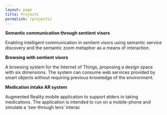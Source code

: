 ```yaml
---
layout: page
title: Projects
permalink: /projects/
---
```


**Semantic communication through sentient visors**

Enabling intelligent communication  in sentient visors using semantic service discovery and the semantic zoom metaphor as a means of interaction.

**Browsing with sentient visors**

A browsing system for the Internet of Things, proposing a design space with six dimensions. The system can consume web services provided by smart objects without requiring previous knowledge of the environment.

**Medication intake AR system**

Augmented Reality mobile application to support elders in taking medications. The application is intended to run on a mobile-phone and simulate a ‘see-through lens’ interac